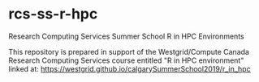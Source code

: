 # rcs-ss-r-hpc
Research Computing Services Summer School R in HPC Environments

This repository is prepared in support of the Westgrid/Compute Canada Research Computing Services course entitled "R in HPC environment" linked at: https://westgrid.github.io/calgarySummerSchool2019/r_in_hpc


